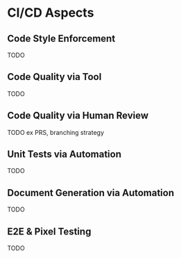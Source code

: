 # CI/CD Aspects

## Code Style Enforcement

TODO

## Code Quality via Tool

TODO

## Code Quality via Human Review

TODO
ex PRS, branching strategy

## Unit Tests via Automation

TODO

## Document Generation via Automation

TODO

## E2E & Pixel Testing

TODO
